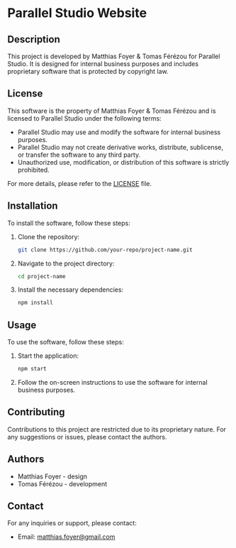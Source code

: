 # Parallel Studio Website

## Description

This project is developed by Matthias Foyer & Tomas Férézou for Parallel Studio. It is designed for internal business purposes and includes proprietary software that is protected by copyright law.

## License

This software is the property of Matthias Foyer & Tomas Férézou and is licensed to Parallel Studio under the following terms:

- Parallel Studio may use and modify the software for internal business purposes.
- Parallel Studio may not create derivative works, distribute, sublicense, or transfer the software to any third party.
- Unauthorized use, modification, or distribution of this software is strictly prohibited.

For more details, please refer to the [LICENSE](./LICENSE) file.

## Installation

To install the software, follow these steps:

1. Clone the repository:
   ```sh
   git clone https://github.com/your-repo/project-name.git
   ```
2. Navigate to the project directory:
   ```sh
   cd project-name
   ```
3. Install the necessary dependencies:
   ```sh
   npm install
   ```

## Usage

To use the software, follow these steps:

1. Start the application:
   ```sh
   npm start
   ```
2. Follow the on-screen instructions to use the software for internal business purposes.

## Contributing

Contributions to this project are restricted due to its proprietary nature. For any suggestions or issues, please contact the authors.

## Authors

- Matthias Foyer - design
- Tomas Férézou - development

## Contact

For any inquiries or support, please contact:

- Email: [matthias.foyer@gmail.com](mailto:matthias.foyer@gmail.com)
